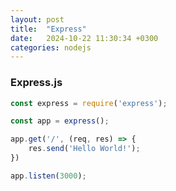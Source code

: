 ```yaml
---
layout: post
title:  "Express"
date:   2024-10-22 11:30:34 +0300
categories: nodejs
---
```


### Express.js

```js
const express = require('express');

const app = express();

app.get('/', (req, res) => {
    res.send('Hello World!');
})

app.listen(3000);
```